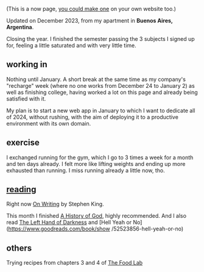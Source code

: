 (This is a now page, [you could make one](https://nownownow.com/about) on your own website too.)

Updated on December 2023, from my apartment in **Buenos Aires, Argentina**.

Closing the year. I finished the semester passing the 3 subjects I signed up for, feeling a little saturated and with very little time.

## working in
Nothing until January. A short break at the same time as my company's "recharge" week (where no one works from December 24 to January 2) as well as finishing college, having worked a lot on this page and already being satisfied with it.

My plan is to start a new web app in January to which I want to dedicate all of 2024, without rushing, with the aim of deploying it to a productive environment with its own domain.

## exercise
I exchanged running for the gym, which I go to 3 times a week for a month and ten days already. I felt more like lifting weights and ending up more exhausted than running. I miss running already a little now, tho.

## [reading](/reading)
Right now [On Writing](https://www.goodreads.com/book/show/10569.On_Writing) by Stephen King.

This month I finished [A History of God](https://www.goodreads.com/book/show/3873.A_History_of_God), highly recommended. And I also read [The Left Hand of Darkness](https://www.goodreads.com/book/show/18423.The_Left_Hand_of_Darkness) and [Hell Yeah or No](https://www.goodreads.com/book/show /52523856-hell-yeah-or-no)

## others
Trying recipes from chapters 3 and 4 of [The Food Lab](https://www.amazon.com/Food-Lab-Cooking-Through-Science)